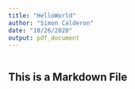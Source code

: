 ```yaml
---
title: "HelloWorld"
author: "Simon Calderon"
date: "10/26/2020"
output: pdf_document
---
```


```

```

## This is a Markdown File

